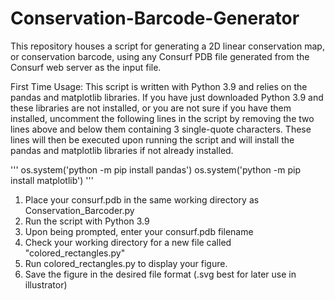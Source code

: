 # Conservation-Barcode-Generator
This repository houses a script for generating a 2D linear conservation map, or conservation barcode, using any Consurf PDB file generated from the Consurf web server as the input file. 

First Time Usage:
This script is written with Python 3.9 and relies on the pandas and matplotlib libraries. If you have just downloaded Python 3.9 and these libraries are not installed, or you are not sure if you have them installed, uncomment the following lines in the script by removing the two lines above and below them containing 3 single-quote characters. These lines will then be executed upon running the script and will install the pandas and matplotlib libraries if not already installed.

'''
os.system('python -m pip install pandas')
os.system('python -m pip install matplotlib')
'''

1. Place your consurf.pdb in the same working directory as Conservation_Barcoder.py
2. Run the script with Python 3.9
3. Upon being prompted, enter your consurf.pdb filename
4. Check your working directory for a new file called "colored_rectangles.py"
5. Run colored_rectangles.py to display your figure.
6. Save the figure in the desired file format (.svg best for later use in illustrator)
